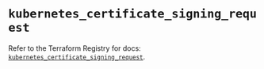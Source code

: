 # `kubernetes_certificate_signing_request`

Refer to the Terraform Registry for docs: [`kubernetes_certificate_signing_request`](https://registry.terraform.io/providers/hashicorp/kubernetes/2.27.0/docs/resources/certificate_signing_request).
